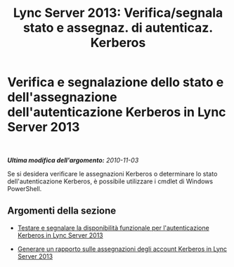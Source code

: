 ﻿---
title: "Lync Server 2013: Verifica/segnala stato e assegnaz. di autenticaz. Kerberos"
TOCTitle: Verifica e segnalazione dello stato e dell'assegnazione dell'autenticazione Kerberos
ms:assetid: 86fc3407-1604-4230-ad04-99aaadcf4e07
ms:mtpsurl: https://technet.microsoft.com/it-it/library/Gg398683(v=OCS.15)
ms:contentKeyID: 49301225
ms.date: 08/24/2015
mtps_version: v=OCS.15
ms.translationtype: HT
---

# Verifica e segnalazione dello stato e dell'assegnazione dell'autenticazione Kerberos in Lync Server 2013

 

_**Ultima modifica dell'argomento:** 2010-11-03_

Se si desidera verificare le assegnazioni Kerberos o determinare lo stato dell'autenticazione Kerberos, è possibile utilizzare i cmdlet di Windows PowerShell.

## Argomenti della sezione

  - [Testare e segnalare la disponibilità funzionale per l'autenticazione Kerberos in Lync Server 2013](lync-server-2013-test-and-report-functional-readiness-for-kerberos-authentication.md)

  - [Generare un rapporto sulle assegnazioni degli account Kerberos in Lync Server 2013](lync-server-2013-report-kerberos-account-assignments.md)

